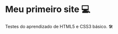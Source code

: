 # Meu primeiro site :computer:



Testes do aprendizado de HTML5 e CSS3 básico. :hammer_and_wrench:

